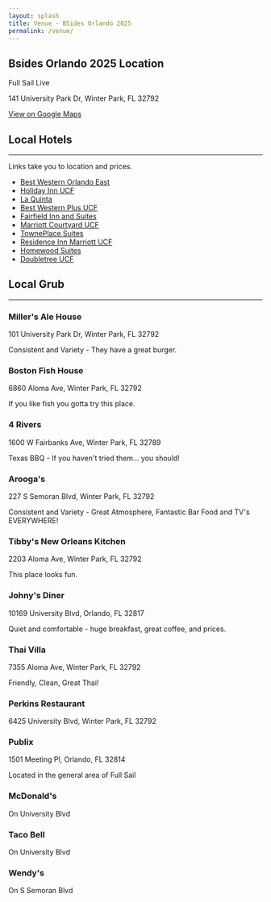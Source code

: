 ```yaml
---
layout: splash
title: Venue - BSides Orlando 2025
permalink: /venue/
---
```



## Bsides Orlando 2025 Location

Full Sail Live

141 University Park Dr, Winter Park, FL 32792

[View on Google Maps](https://goo.gl/maps/ZBtsMG7EK2UiFKZk9)


## Local Hotels
------------

Links take you to location and prices.

*   [Best Western Orlando East](https://www.bestwestern.com/en_US/book/hotel-rooms.10346.html)
*   [Holiday Inn UCF](https://www.ihg.com/holidayinn/hotels/us/en/orlando/mcohs/hoteldetail)
*   [La Quinta](https://www.wyndhamhotels.com/laquinta/orlando-florida/la-quinta-orlando-ucf/overview)
*   [Best Western Plus UCF](https://www.bestwestern.com/en_US/book/hotel-rooms.10429.html)
*   [Fairfield Inn and Suites](https://www.marriott.com/en-us/hotels/mcouc-fairfield-inn-and-suites-orlando-east-ucf-area/overview/)
*   [Marriott Courtyard UCF](https://www.marriott.com/en-us/hotels/mcoce-courtyard-orlando-east-ucf-area/overview/)
*   [TownePlace Suites](https://www.marriott.com/en-us/hotels/mcots-towneplace-suites-orlando-east-ucf-area/overview/)
*   [Residence Inn Marriott UCF](https://www.marriott.com/en-us/hotels/mcore-residence-inn-orlando-east-ucf-area/overview/)
*   [Homewood Suites](https://www.hilton.com/en/hotels/mcoafhw-homewood-suites-orlando-ucf-area/)
*   [Doubletree UCF](https://www.hilton.com/en/hotels/orloedt-doubletree-orlando-east-ucf-area/)

## Local Grub
----------

### Miller's Ale House

101 University Park Dr, Winter Park, FL 32792

Consistent and Variety - They have a great burger.

### Boston Fish House

6860 Aloma Ave, Winter Park, FL 32792

If you like fish you gotta try this place.

### 4 Rivers

1600 W Fairbanks Ave, Winter Park, FL 32789

Texas BBQ - If you haven't tried them... you should!

### Arooga's

227 S Semoran Blvd, Winter Park, FL 32792

Consistent and Variety - Great Atmosphere, Fantastic Bar Food and TV's EVERYWHERE!

### Tibby's New Orleans Kitchen

2203 Aloma Ave, Winter Park, FL 32792

This place looks fun.

### Johny's Diner

10169 University Blvd, Orlando, FL 32817

Quiet and comfortable - huge breakfast, great coffee, and prices.

### Thai Villa

7355 Aloma Ave, Winter Park, FL 32792

Friendly, Clean, Great Thai!

### Perkins Restaurant

6425 University Blvd, Winter Park, FL 32792

### Publix

1501 Meeting Pl, Orlando, FL 32814

Located in the general area of Full Sail

### McDonald's
On University Blvd

### Taco Bell
On University Blvd

### Wendy's

On S Semoran Blvd
